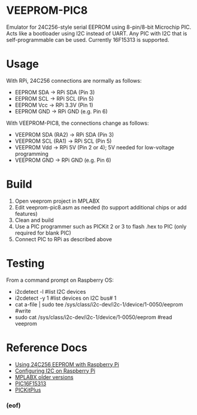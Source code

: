 # VEEPROM-PIC8

Emulator for 24C256-style serial EEPROM using 8-pin/8-bit Microchip PIC.  Acts like a bootloader using I2C instead of UART.  Any PIC with I2C that is self-programmable can be used.  Currently 16F15313 is supported.

# Usage

With RPi, 24C256 connections are normally as follows:
* EEPROM SDA -> RPi SDA (Pin 3)
* EEPROM SCL -> RPi SCL (Pin 5)
* EEPROM Vcc -> RPi 3.3V (Pin 1)
* EEPROM GND -> RPi GND (e.g. Pin 6)

With VEEPROM-PIC8, the connections change as follows:
* VEEPROM SDA (RA2) -> RPi SDA (Pin 3)
* VEEPROM SCL (RA1) -> RPi SCL (Pin 5)
* VEEPROM Vdd -> RPi 5V (Pin 2 or 4); 5V needed for low-voltage programming
* VEEPROM GND -> RPi GND (e.g. Pin 6)

# Build

1. Open veeprom project in MPLABX
2. Edit veeprom-pic8.asm as needed (to support additional chips or add features)
3. Clean and build
4. Use a PIC programmer such as PICKit 2 or 3 to flash .hex to PIC (only required for blank PIC)
5. Connect PIC to RPi as described above

# Testing

From a command prompt on Raspberry OS:
* i2cdetect -l  #list I2C devices
* i2cdetect -y 1  #list devices on I2C bus# 1
* cat a-file | sudo tee /sys/class/i2c-dev/i2c-1/device/1-0050/eeprom  #write
* sudo cat /sys/class/i2c-dev/i2c-1/device/1-0050/eeprom  #read veeprom

# Reference Docs
- [Using 24C256 EEPROM with Raspberry Pi](https://lektiondestages.art.blog/2020/03/20/using-a-24c256-24lc256-eeprom-on-raspberry-pi-with-device-overlays/)
- [Configuring I2C on Raspberry Pi](https://learn.adafruit.com/adafruits-raspberry-pi-lesson-4-gpio-setup/configuring-i2c)
- [MPLABX older versions](https://www.microchip.com/en-us/development-tools-tools-and-software/mplab-ecosystem-downloads-archive)
- [PIC16F15313](https://www.microchip.com/en-us/product/PIC16F15313)
- [PICKitPlus](https://github.com/Anobium/PICKitPlus)

### (eof)
